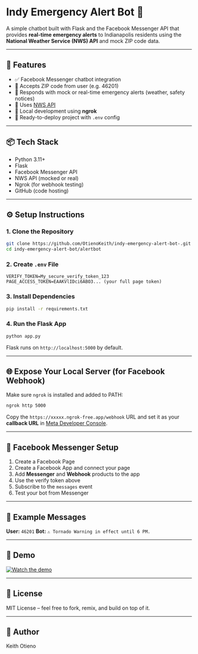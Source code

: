 
# Indy Emergency Alert Bot 🚨

A simple chatbot built with Flask and the Facebook Messenger API that provides **real-time emergency alerts** to Indianapolis residents using the **National Weather Service (NWS) API** and mock ZIP code data.

---

## 🌟 Features

- ✅ Facebook Messenger chatbot integration
- 📍 Accepts ZIP code from user (e.g. 46201)
- 🚨 Responds with mock or real-time emergency alerts (weather, safety notices)
- 🔄 Uses [NWS API](https://www.weather.gov/documentation/services-web-api)
- 🧪 Local development using **ngrok**
- 🧰 Ready-to-deploy project with `.env` config

---

## 📦 Tech Stack

- Python 3.11+
- Flask
- Facebook Messenger API
- NWS API (mocked or real)
- Ngrok (for webhook testing)
- GitHub (code hosting)


---

## ⚙️ Setup Instructions

### 1. Clone the Repository

```bash
git clone https://github.com/OtienoKeith/indy-emergency-alert-bot-.git
cd indy-emergency-alert-bot/alertbot
````

### 2. Create `.env` File

```env
VERIFY_TOKEN=My_secure_verify_token_123
PAGE_ACCESS_TOKEN=EAAKVlIDci6ABO3... (your full page token)
```

### 3. Install Dependencies

```bash
pip install -r requirements.txt
```

### 4. Run the Flask App

```bash
python app.py
```

Flask runs on `http://localhost:5000` by default.

---

## 🌐 Expose Your Local Server (for Facebook Webhook)

Make sure `ngrok` is installed and added to PATH:

```bash
ngrok http 5000
```

Copy the `https://xxxxx.ngrok-free.app/webhook` URL and set it as your **callback URL** in [Meta Developer Console](https://developers.facebook.com/).

---

## 💬 Facebook Messenger Setup

1. Create a Facebook Page
2. Create a Facebook App and connect your page
3. Add **Messenger** and **Webhook** products to the app
4. Use the verify token above
5. Subscribe to the `messages` event
6. Test your bot from Messenger

---

## 🧪 Example Messages

**User:** `46201`
**Bot:** `⚠️ Tornado Warning in effect until 6 PM.`

---

## 📸 Demo

[![Watch the demo](https://img.youtube.com/vi/YOUR_VIDEO_ID_HERE/0.jpg)](https://www.youtube.com/watch?v=YOUR_VIDEO_ID_HERE)

---

## 📜 License

MIT License – feel free to fork, remix, and build on top of it.

---

## 🙌 Author

Keith Otieno


